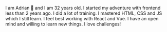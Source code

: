 I am Adrian 🤝 and I am 32 years old.  I started my adventure with frontend less than 2 years ago.
I did a lot of training. I mastered HTML, CSS and JS which I still learn.
I feel best working with React and Vue. I have an open mind and willing to learn new things. I love challenges!
<!---
adekpp/adekpp is a ✨ special ✨ repository because its `README.md` (this file) appears on your GitHub profile.
You can click the Preview link to take a look at your changes.
--->
